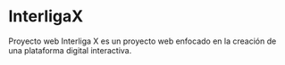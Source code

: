 # InterligaX
Proyecto web Interliga X es un proyecto web enfocado en la creación de una plataforma digital interactiva.
